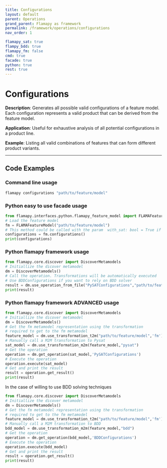 ```yaml
---
title: Configurations
layout: default
parent: Operations
grand_parent: Flamapy as framework
permalink: /framework/operations/configurations
nav_order: 1

flamapy_sat: true
flampy_bdd: true
flamapy_fm: false
cmd: true
facade: true
python: true
rest: true
---
```


# Configurations

**Description**: 
Generates all possible valid configurations of a feature model. Each configuration represents a valid product that can be derived from the feature model.

**Application**: 
Useful for exhaustive analysis of all potential configurations in a product line.

**Example**: 
Listing all valid combinations of features that can form different product variants.

---
## Code Examples

### Command line usage
```bash
flamapy configurations "path/to/feature/model"
```

### Python easy to use facade usage
```python
from flamapy.interfaces.python.flamapy_feature_model import FLAMAFeatureModel
# Load the feature model
fm = FLAMAFeatureModel("path/to/feature/model")
# This method could be called with the param  with_sat: bool = True if you want to force pysat (useful for WASM enviroments) 
configurations = fm.configurations() 
print(configurations)
```

### Python flamapy framework usage
```python
from flamapy.core.discover import DiscoverMetamodels
# Initiallize the dicover metamodel
dm = DiscoverMetamodels()
# Call the operation. Transformations will be automatically executed
# Use BDDConfigurations if you want to rely on BDD solver
result = dm.use_operation_from_file("PySATConfigurations","path/to/feature/model")
print(result)
```
### Python flamapy framework **ADVANCED** usage
```python
from flamapy.core.discover import DiscoverMetamodels
# Initiallize the dicover metamodel
dm = DiscoverMetamodels()
# Get the fm metamodel representation using the transformation 
# required to get to the fm metamodel
feature_model = dm.use_transformation_t2m("path/to/feature/model",'fm') 
# Manually call a M2M transformation to Pysat
sat_model = dm.use_transformation_m2m(feature_model,"pysat")
# Get the operation
operation = dm.get_operation(sat_model,'PySATConfigurations')
# Execute the operation
operation.execute(sat_model)
# Get and print the result
result = operation.get_result()
print(result)
```
In the case of willing to use BDD solving techniques
```python
from flamapy.core.discover import DiscoverMetamodels
# Initiallize the dicover metamodel
dm = DiscoverMetamodels()
# Get the fm metamodel representation using the transformation 
# required to get to the fm metamodel
feature_model = dm.use_transformation_t2m("path/to/feature/model",'fm') 
# Manually call a M2M transformation to BDD
bdd_model = dm.use_transformation_m2m(feature_model,"bdd")
# Get the operation
operation = dm.get_operation(bdd_model,'BDDConfigurations')
# Execute the operation
operation.execute(bdd_model)
# Get and print the result
result = operation.get_result()
print(result)
```

